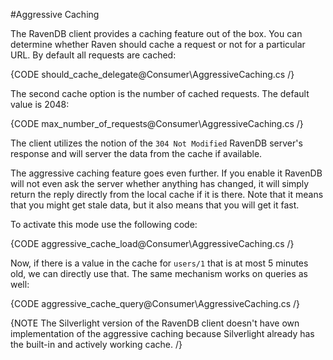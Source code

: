 #Aggressive Caching

The RavenDB client provides a caching feature out of the box. You can determine whether Raven should cache a request or not for a particular URL. By default all requests are cached:

{CODE should_cache_delegate@Consumer\AggressiveCaching.cs /}

The second cache option is the number of cached requests. The default value is 2048:

{CODE max_number_of_requests@Consumer\AggressiveCaching.cs /}

The client utilizes the notion of the `304 Not Modified` RavenDB server's response and will server the data from the cache if available. 

The aggressive caching feature goes even further. If you enable it RavenDB will not even ask the server whether anything has changed,
it will simply return the reply directly from the local cache if it is there. Note that it means that you might get stale data, but it also means that you will get it fast.

To activate this mode use the following code:

{CODE aggressive_cache_load@Consumer\AggressiveCaching.cs /}

Now, if there is a value in the cache for `users/1` that is at most 5 minutes old, we can directly use that. The same mechanism works on queries as well:

{CODE aggressive_cache_query@Consumer\AggressiveCaching.cs /}

{NOTE The Silverlight version of the RavenDB client doesn't have own implementation of the aggressive caching because Silverlight already has the built-in and actively working cache. /}